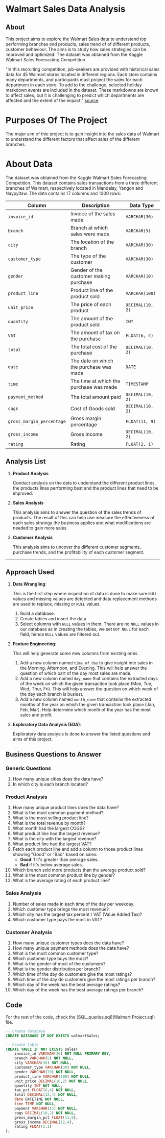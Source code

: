 # Walmart Sales Data Analysis 
## About
This project aims to explore the Walmart Sales data to understand top performing branches and products, sales trend of of different products, customer behaviour. The aims is to study how sales strategies can be improved and optimized. The dataset was obtained from the Kaggle Walmart Sales Forecasting Competition.

"In this recruiting competition, job-seekers are provided with historical sales data for 45 Walmart stores located in different regions. Each store contains many departments, and participants must project the sales for each department in each store. To add to the challenge, selected holiday markdown events are included in the dataset. These markdowns are known to affect sales, but it is challenging to predict which departments are affected and the extent of the impact." [source](https://www.kaggle.com/c/walmart-recruiting-store-sales-forecasting)

# Purposes Of The Project
The major aim of thie project is to gain insight into the sales data of Walmart to understand the different factors that affect sales of the different branches.

# About Data
The dataset was obtained from the Kaggle Walmart Sales Forecasting Competition. This dataset contains sales transactions from a three different branches of Walmart, respectively located in Mandalay, Yangon and Naypyitaw. The data contains 17 columns and 1000 rows:

| Column                 | Description                                  | Data Type        |
|------------------------|----------------------------------------------|------------------|
| `invoice_id`           | Invoice of the sales made                    | `VARCHAR(30)`    |
| `branch`               | Branch at which sales were made              | `VARCHAR(5)`     |
| `city`                 | The location of the branch                   | `VARCHAR(30)`    |
| `customer_type`        | The type of the customer                     | `VARCHAR(30)`    |
| `gender`               | Gender of the customer making purchase       | `VARCHAR(10)`    |
| `product_line`         | Product line of the product sold             | `VARCHAR(100)`   |
| `unit_price`           | The price of each product                    | `DECIMAL(10, 2)` |
| `quantity`             | The amount of the product sold               | `INT`            |
| `VAT`                  | The amount of tax on the purchase            | `FLOAT(6, 4)`    |
| `total`                | The total cost of the purchase               | `DECIMAL(10, 2)` |
| `date`                 | The date on which the purchase was made      | `DATE`           |
| `time`                 | The time at which the purchase was made      | `TIMESTAMP`      |
| `payment_method`       | The total amount paid                        | `DECIMAL(10, 2)` |
| `cogs`                 | Cost of Goods sold                           | `DECIMAL(10, 2)` |
| `gross_margin_percentage` | Gross margin percentage                   | `FLOAT(11, 9)`   |
| `gross_income`         | Gross Income                                 | `DECIMAL(10, 2)` |
| `rating`               | Rating                                       | `FLOAT(2, 1)`    |


## Analysis List

1. **Product Analysis**

   Conduct analysis on the data to understand the different product lines, the products lines performing best and the product lines that need to be improved.

2. **Sales Analysis**

   This analysis aims to answer the question of the sales trends of products. The result of this can help use measure the effectiveness of each sales strategy the business applies and what modifications are needed to gain more sales.

3. **Customer Analysis**

   This analysis aims to uncover the different customer segments, purchase trends, and the profitability of each customer segment.

---

## Approach Used

1. **Data Wrangling**: 
   
   This is the first step where inspection of data is done to make sure `NULL` values and missing values are detected and data replacement methods are used to replace, missing or `NULL` values.

   1. Build a database.
   2. Create tables and insert the data.
   3. Select columns with `NULL` values in them. There are no `NULL` values in our database as in creating the tables, we set `NOT NULL` for each field, hence `NULL` values are filtered out.

2. **Feature Engineering**:
   
   This will help generate some new columns from existing ones.

   1. Add a new column named `time_of_day` to give insight into sales in the Morning, Afternoon, and Evening. This will help answer the question of which part of the day most sales are made.
   2. Add a new column named `day_name` that contains the extracted days of the week on which the given transaction took place (Mon, Tue, Wed, Thur, Fri). This will help answer the question on which week of the day each branch is busiest.
   3. Add a new column named `month_name` that contains the extracted months of the year on which the given transaction took place (Jan, Feb, Mar). Help determine which month of the year has the most sales and profit.

3. **Exploratory Data Analysis (EDA)**:
   
   Exploratory data analysis is done to answer the listed questions and aims of this project.
## Business Questions to Answer

### Generic Questions
1. How many unique cities does the data have?
2. In which city is each branch located?

### Product Analysis
1. How many unique product lines does the data have?
2. What is the most common payment method?
3. What is the most selling product line?
4. What is the total revenue by month?
5. What month had the largest COGS?
6. What product line had the largest revenue?
7. What is the city with the largest revenue?
8. What product line had the largest VAT?
9. Fetch each product line and add a column to those product lines showing "Good" or "Bad" based on sales:
    - **Good** if it's greater than average sales.
    - **Bad** if it's below average sales.
10. Which branch sold more products than the average product sold?
11. What is the most common product line by gender?
12. What is the average rating of each product line?

### Sales Analysis
1. Number of sales made in each time of the day per weekday.
2. Which customer type brings the most revenue?
3. Which city has the largest tax percent / VAT (Value Added Tax)?
4. Which customer type pays the most in VAT?

### Customer Analysis
1. How many unique customer types does the data have?
2. How many unique payment methods does the data have?
3. What is the most common customer type?
4. Which customer type buys the most?
5. What is the gender of most of the customers?
6. What is the gender distribution per branch?
7. Which time of the day do customers give the most ratings?
8. Which time of the day do customers give the most ratings per branch?
9. Which day of the week has the best average ratings?
10. Which day of the week has the best average ratings per branch?

## Code

For the rest of the code, check the [SQL_queries.sql](Walmart Project.sql) file.

```sql
-- Create database
CREATE DATABASE IF NOT EXISTS walmartSales;

-- Create table
CREATE TABLE IF NOT EXISTS sales(
    invoice_id VARCHAR(30) NOT NULL PRIMARY KEY,
    branch VARCHAR(5) NOT NULL,
    city VARCHAR(30) NOT NULL,
    customer_type VARCHAR(30) NOT NULL,
    gender VARCHAR(10) NOT NULL,
    product_line VARCHAR(100) NOT NULL,
    unit_price DECIMAL(10,2) NOT NULL,
    quantity INT NOT NULL,
    tax_pct FLOAT(6,4) NOT NULL,
    total DECIMAL(12,4) NOT NULL,
    date DATETIME NOT NULL,
    time TIME NOT NULL,
    payment VARCHAR(15) NOT NULL,
    cogs DECIMAL(10,2) NOT NULL,
    gross_margin_pct FLOAT(11,9),
    gross_income DECIMAL(12,4),
    rating FLOAT(2,1)
);
